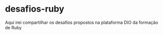 # desafios-ruby
 Aqui irei compartilhar os desafios propostos na plataforma DIO da formação de Ruby
